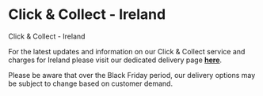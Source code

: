 # Click & Collect - Ireland

Click & Collect - Ireland

For the latest updates and information on our Click & Collect service and charges for Ireland please visit our dedicated delivery page [**here**](https://www.hollandandbarrett.ie/info/delivery-and-returns/click-collect/).

Please be aware that over the Black Friday period, our delivery options may be subject to change based on customer demand.
